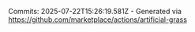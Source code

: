 Commits: 2025-07-22T15:26:19.581Z - Generated via https://github.com/marketplace/actions/artificial-grass
<br>
